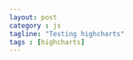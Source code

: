 ```yaml
---
layout: post
category : js
tagline: "Testing highcharts"
tags : [highcharts]
---
```

<script src="http://ajax.googleapis.com/ajax/libs/jquery/1.8.2/jquery.min.js">
</script>
<script src="http://code.highcharts.com/highcharts.js">
</script>
<script src="http://code.highcharts.com/modules/exporting.js">
</script>

<div id="container" style="min-width: 310px; height: 400px; margin: 0 auto">
</div>

<script type="text/javascript">

$(function () {
        $('#container').highcharts({
            title: {
                text: 'Monthly Average Temperature',
                x: -20 //center
            },
            subtitle: {
                text: 'Source: WorldClimate.com',
                x: -20
            },
            xAxis: {
                categories: ['Jan', 'Feb', 'Mar', 'Apr', 'May', 'Jun',
                    'Jul', 'Aug', 'Sep', 'Oct', 'Nov', 'Dec']
            },
            yAxis: {
                title: {
                    text: 'Temperature (°C)'
                },
                plotLines: [{
                    value: 0,
                    width: 1,
                    color: '#808080'
                }]
            },
            tooltip: {
                valueSuffix: '°C'
            },
            legend: {
                layout: 'vertical',
                align: 'right',
                verticalAlign: 'middle',
                borderWidth: 0
            },
            series: [{
                name: 'Tokyo',
                data: [7.0, 6.9, 9.5, 14.5, 18.2, 21.5, 25.2, 26.5, 23.3, 18.3, 13.9, 9.6]
            }, {
                name: 'New York',
                data: [-0.2, 0.8, 5.7, 11.3, 17.0, 22.0, 24.8, 24.1, 20.1, 14.1, 8.6, 2.5]
            }, {
                name: 'Berlin',
                data: [-0.9, 0.6, 3.5, 8.4, 13.5, 17.0, 18.6, 17.9, 14.3, 9.0, 3.9, 1.0]
            }, {
                name: 'London',
                data: [3.9, 4.2, 5.7, 8.5, 11.9, 15.2, 17.0, 16.6, 14.2, 10.3, 6.6, 4.8]
            }]
        });
    });

</script>
